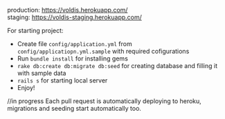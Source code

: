 production: https://voldis.herokuapp.com/<br>
staging: https://voldis-staging.herokuapp.com/


For starting project:
* Create file ```config/application.yml``` from ```config/applicatiopn.yml.sample``` with required cofigurations
* Run ```bundle install``` for installing gems
* ```rake db:create db:migrate db:seed``` for creating database and filling it with sample data
* ```rails s``` for starting local server
* Enjoy!

//in progress
Each pull request is automatically deploying to heroku, migrations and seeding start automatically too.
